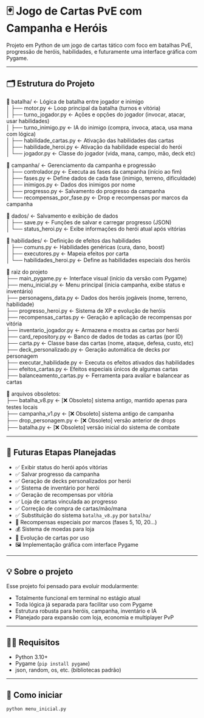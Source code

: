 # 🃏 Jogo de Cartas PvE com Campanha e Heróis

Projeto em Python de um jogo de cartas tático com foco em batalhas PvE, progressão de heróis, habilidades, e futuramente uma interface gráfica com Pygame.

---

## 🗂️ Estrutura do Projeto

📁 batalha/ ← Lógica de batalha entre jogador e inimigo  
│ ├── motor.py ← Loop principal da batalha (turnos e vitória)  
│ ├── turno_jogador.py ← Ações e opções do jogador (invocar, atacar, usar habilidades)  
│ ├── turno_inimigo.py ← IA do inimigo (compra, invoca, ataca, usa mana com lógica)  
│ ├── habilidade_cartas.py ← Ativação das habilidades das cartas  
│ ├── habilidade_heroi.py ← Ativação da habilidade especial do herói  
│ └── jogador.py ← Classe do jogador (vida, mana, campo, mão, deck etc)

📁 campanha/ ← Gerenciamento da campanha e progressão  
│ ├── controlador.py ← Executa as fases da campanha (início ao fim)  
│ ├── fases.py ← Define dados de cada fase (inimigo, terreno, dificuldade)  
│ ├── inimigos.py ← Dados dos inimigos por nome  
│ ├── progresso.py ← Salvamento do progresso da campanha  
│ └── recompensas_por_fase.py ← Drop e recompensas por marcos da campanha

📁 dados/ ← Salvamento e exibição de dados  
│ ├── save.py ← Funções de salvar e carregar progresso (JSON)  
│ └── status_heroi.py ← Exibe informações do herói atual após vitórias

📁 habilidades/ ← Definição de efeitos das habilidades  
│ ├── comuns.py ← Habilidades genéricas (cura, dano, boost)  
│ ├── executores.py ← Mapeia efeitos por carta  
│ └── habilidades_heroi.py ← Define as habilidades especiais dos heróis

📁 raiz do projeto  
├── main_pygame.py ← Interface visual (início da versão com Pygame)  
├── menu_inicial.py ← Menu principal (inicia campanha, exibe status e inventário)  
├── personagens_data.py ← Dados dos heróis jogáveis (nome, terreno, habilidade)  
├── progresso_heroi.py ← Sistema de XP e evolução de heróis  
├── recompensas_cartas.py ← Geração e aplicação de recompensas por vitória  
├── inventario_jogador.py ← Armazena e mostra as cartas por herói  
├── card_repository.py ← Banco de dados de todas as cartas (por ID)  
├── carta.py ← Classe base das cartas (nome, ataque, defesa, custo, etc)  
├── deck_personalizado.py ← Geração automática de decks por personagem  
├── executar_habilidade.py ← Executa os efeitos ativados das habilidades  
├── efeitos_cartas.py ← Efeitos especiais únicos de algumas cartas  
├── balanceamento_cartas.py ← Ferramenta para avaliar e balancear as cartas  

📁 arquivos obsoletos:  
├── batalha_v8.py ← [❌ Obsoleto] sistema antigo, mantido apenas para testes locais  
├── campanha_v1.py ← [❌ Obsoleto] sistema antigo de campanha  
├── drop_personagem.py ← [❌ Obsoleto] versão anterior de drops  
├── batalha.py ← [❌ Obsoleto] versão inicial do sistema de combate

---

## 🔮 Futuras Etapas Planejadas

- ✅ Exibir status do herói após vitórias
- ✅ Salvar progresso da campanha
- ✅ Geração de decks personalizados por herói
- ✅ Sistema de inventário por herói
- ✅ Geração de recompensas por vitória
- ✅ Loja de cartas vinculada ao progresso
- ✅ Correção de compra de cartas/mão/mana
- ✅ Substituição do sistema `batalha_v8.py` por `batalha/`
- 🔄 Recompensas especiais por marcos (fases 5, 10, 20...)
- 💰 Sistema de moedas para loja
- 🧪 Evolução de cartas por uso
- 🖼️ Implementação gráfica com interface Pygame

---

## 💡 Sobre o projeto

Esse projeto foi pensado para evoluir modularmente:  
- Totalmente funcional em terminal no estágio atual  
- Toda lógica já separada para facilitar uso com Pygame  
- Estrutura robusta para heróis, campanha, inventário e IA  
- Planejado para expansão com loja, economia e multiplayer PvP

---

## 👨‍💻 Requisitos

- Python 3.10+  
- Pygame (`pip install pygame`)  
- json, random, os, etc. (bibliotecas padrão)

---

## 🚀 Como iniciar

```bash
python menu_inicial.py

